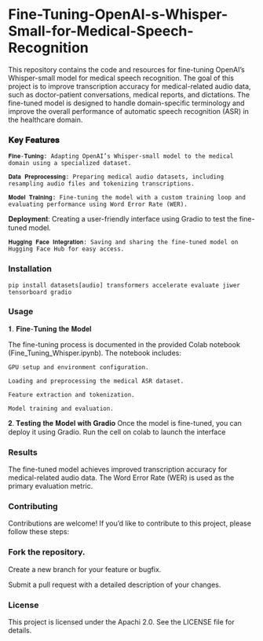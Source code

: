 # Fine-Tuning-OpenAI-s-Whisper-Small-for-Medical-Speech-Recognition

This repository contains the code and resources for fine-tuning OpenAI’s Whisper-small model for medical speech recognition. The goal of this project is to improve transcription accuracy for medical-related audio data, such as doctor-patient conversations, medical reports, and dictations. The fine-tuned model is designed to handle domain-specific terminology and improve the overall performance of automatic speech recognition (ASR) in the healthcare domain.

### 𝐊𝐞𝐲 𝐅𝐞𝐚𝐭𝐮𝐫𝐞𝐬

    𝐅𝐢𝐧𝐞-𝐓𝐮𝐧𝐢𝐧𝐠: Adapting OpenAI’s Whisper-small model to the medical domain using a specialized dataset.
    
    𝐃𝐚𝐭𝐚 𝐏𝐫𝐞𝐩𝐫𝐨𝐜𝐞𝐬𝐬𝐢𝐧𝐠: Preparing medical audio datasets, including resampling audio files and tokenizing transcriptions.
    
    𝐌𝐨𝐝𝐞𝐥 𝐓𝐫𝐚𝐢𝐧𝐢𝐧𝐠: Fine-tuning the model with a custom training loop and evaluating performance using Word Error Rate (WER).
    
   𝐃𝐞𝐩𝐥𝐨𝐲𝐦𝐞𝐧𝐭: Creating a user-friendly interface using Gradio to test the fine-tuned model.
    
    𝐇𝐮𝐠𝐠𝐢𝐧𝐠 𝐅𝐚𝐜𝐞 𝐈𝐧𝐭𝐞𝐠𝐫𝐚𝐭𝐢𝐨𝐧: Saving and sharing the fine-tuned model on Hugging Face Hub for easy access.


### Installation

    pip install datasets[audio] transformers accelerate evaluate jiwer tensorboard gradio

### Usage
𝟏. 𝐅𝐢𝐧𝐞-𝐓𝐮𝐧𝐢𝐧𝐠 𝐭𝐡𝐞 𝐌𝐨𝐝𝐞𝐥

The fine-tuning process is documented in the provided Colab notebook (Fine_Tuning_Whisper.ipynb). The notebook includes:

    GPU setup and environment configuration.
    
    Loading and preprocessing the medical ASR dataset.
    
    Feature extraction and tokenization.
    
    Model training and evaluation.

𝟐. 𝐓𝐞𝐬𝐭𝐢𝐧𝐠 𝐭𝐡𝐞 𝐌𝐨𝐝𝐞𝐥 𝐰𝐢𝐭𝐡 𝐆𝐫𝐚𝐝𝐢𝐨
Once the model is fine-tuned, you can deploy it using Gradio. Run the cell on colab to launch the interface


### Results
The fine-tuned model achieves improved transcription accuracy for medical-related audio data. The Word Error Rate (WER) is used as the primary evaluation metric.

### Contributing
Contributions are welcome! If you’d like to contribute to this project, please follow these steps:

### Fork the repository.

Create a new branch for your feature or bugfix.

Submit a pull request with a detailed description of your changes.

### License
This project is licensed under the Apachi 2.0. See the LICENSE file for details.
